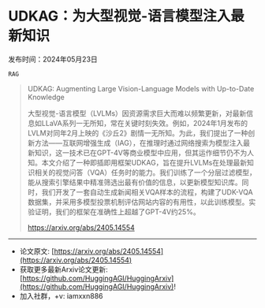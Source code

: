# UDKAG：为大型视觉-语言模型注入最新知识
发布时间：2024年05月23日

`RAG`
> UDKAG: Augmenting Large Vision-Language Models with Up-to-Date Knowledge
>
> 大型视觉-语言模型（LVLMs）因资源需求巨大而难以频繁更新，对最新信息如LLaVA系列一无所知，常在关键时刻失效。例如，2024年1月发布的LVLM对同年2月上映的《沙丘2》剧情一无所知。为此，我们提出了一种创新方法——互联网增强生成（IAG），在推理时通过网络搜索为模型注入最新知识，这一技术已在GPT-4V等商业模型中应用，但其运作细节仍不为人知。本文介绍了一种即插即用框架UDKAG，旨在提升LVLMs在处理最新知识相关的视觉问答（VQA）任务时的能力。我们训练了一个分层过滤模型，能从搜索引擎结果中精准筛选出最有价值的信息，以更新模型知识库。同时，我们开发了一套自动生成新闻相关VQA样本的流程，构建了UDK-VQA数据集，并采用多模型投票机制评估网站内容的有用性，以此训练模型。实验证明，我们的框架在准确性上超越了GPT-4V约25%。
>
> https://arxiv.org/abs/2405.14554


<hr />

- 论文原文: [https://arxiv.org/abs/2405.14554](https://arxiv.org/abs/2405.14554)
- 获取更多最新Arxiv论文更新: [https://github.com/HuggingAGI/HuggingArxiv](https://github.com/HuggingAGI/HuggingArxiv)!
- 加入社群，+v: iamxxn886